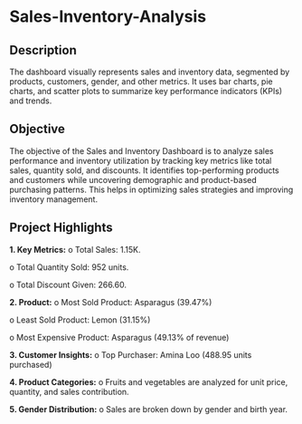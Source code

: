 # Sales-Inventory-Analysis

## Description
The dashboard visually represents sales and inventory data, segmented by products, customers, gender, and other metrics. It uses bar charts, pie charts, and scatter plots to summarize key performance indicators (KPIs) and trends.

## Objective
The objective of the Sales and Inventory Dashboard is to analyze sales performance and inventory utilization by tracking key metrics like total sales, quantity sold, and discounts. It identifies top-performing products and customers while uncovering demographic and product-based purchasing patterns. This helps in optimizing sales strategies and improving inventory management.

## Project Highlights
**1.	Key Metrics:**
o	Total Sales: 1.15K.

o	Total Quantity Sold: 952 units.

o	Total Discount Given: 266.60.

**2. Product:**
o	Most Sold Product: Asparagus (39.47%)

o	Least Sold Product: Lemon (31.15%)

o	Most Expensive Product: Asparagus (49.13% of revenue)

**3.	Customer Insights:**
o	Top Purchaser: Amina Loo (488.95 units purchased)

**4.	Product Categories:**
o	Fruits and vegetables are analyzed for unit price, quantity, and sales contribution.

**5.	Gender Distribution:**
o	Sales are broken down by gender and birth year.




